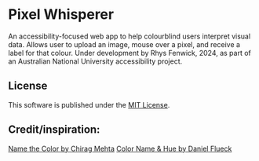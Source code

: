 # Pixel Whisperer
An accessibility-focused web app to help colourblind users interpret visual data. Allows user to upload an image, mouse over a pixel, and receive a label for that colour.
Under development by Rhys Fenwick, 2024, as part of an Australian National University accessibility project.

## License
This software is published under the [MIT License](https://opensource.org/license/mit).

## Credit/inspiration:
[Name the Color by Chirag Mehta](https://chir.ag/projects/name-that-color/)
[Color Name & Hue by Daniel Flueck](https://www.color-blindness.com/color-name-hue/)
